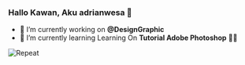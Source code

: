 ### Hallo Kawan, Aku adrianwesa 👋

<!--
**adrianwesa/adrianwesa** is a ✨ _special_ ✨ repository because its `README.md` (this file) appears on your GitHub profile.

Here are some ideas to get you started:

- 🔭 I’m currently working on ...
- 🌱 I’m currently learning ...
- 👯 I’m looking to collaborate on ...
- 🤔 I’m looking for help with ...
- 💬 Ask me about ...
- 📫 How to reach me: ...
- 😄 Pronouns: ...
- ⚡ Fun fact: ...
-->

- 🔭 I’m currently working on **@DesignGraphic**
- 🌱 I’m currently learning Learning On **Tutorial Adobe Photoshop** 😶‍🌫️

![Repeat](https://media3.giphy.com/media/v1.Y2lkPTc5MGI3NjExcGdsdTkycmwyNjU4dm80OWwwd2t0ejN5eGdkM3Q1NnI3eXRscGRmMCZlcD12MV9pbnRlcm5hbF9naWZfYnlfaWQmY3Q9Zw/miKYsLNxQMeOnSaflD/giphy.gif)